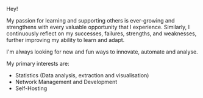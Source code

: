 Hey!

My passion for learning and supporting others is ever-growing and strengthens with every valuable opportunity that I experience. Similarly, I continuously reflect on my successes, failures, strengths, and weaknesses, further improving my ability to learn and adapt.

I'm always looking for new and fun ways to innovate, automate and analyse.

My primary interests are:
* Statistics (Data analysis, extraction and visualisation)
* Network Management and Development
* Self-Hosting
